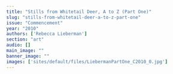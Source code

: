 ```yaml
---
title: "Stills from Whitetail Deer, A to Z (Part One)"
slug: "stills-from-whitetail-deer-a-to-z-part-one"
issue: "Commencement"
year: "2010"
authors: ['Rebecca Lieberman']
section: "art"
audio: []
main_image: ""
banner_image: ""
images: ['sites/default/files/LiebermanPartOne_C2010_0.jpg']
---
```

